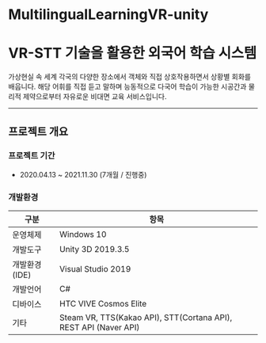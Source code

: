 # MultilingualLearningVR-unity
# VR-STT 기술을 활용한 외국어 학습 시스템

가상현실 속 세계 각국의 다양한 장소에서 객체와 직접 상호작용하면서 상황별 회화를 배웁니다.
해당 어휘를 직접 듣고 말하며 능동적으로 다국어 학습이 가능한 시공간과 물리적 제약으로부터 자유로운 비대면 교육 서비스입니다.

------
## 프로젝트 개요

### 프로젝트 기간

* 2020.04.13 ~ 2021.11.30 (7개월 / 진행중)

### 개발환경

| 구분 | 항목 |
| ------ | ------ |
| 운영체제 | Windows 10 |
| 개발도구 | Unity 3D 2019.3.5 |
| 개발환경(IDE) | Visual Studio 2019 |
| 개발언어 | C# |
| 디바이스 | HTC VIVE Cosmos Elite |
| 기타 | Steam VR, TTS(Kakao API), STT(Cortana API), REST API (Naver API) |
